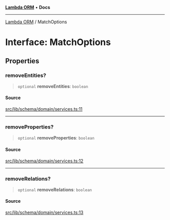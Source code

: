 [**Lambda ORM**](../README.md) • **Docs**

***

[Lambda ORM](../README.md) / MatchOptions

# Interface: MatchOptions

## Properties

### removeEntities?

> `optional` **removeEntities**: `boolean`

#### Source

[src/lib/schema/domain/services.ts:11](https://github.com/lambda-orm/lambdaorm-base/blob/aa369ded9e7763a31678c0168646a8ee1291b500/src/lib/schema/domain/services.ts#L11)

***

### removeProperties?

> `optional` **removeProperties**: `boolean`

#### Source

[src/lib/schema/domain/services.ts:12](https://github.com/lambda-orm/lambdaorm-base/blob/aa369ded9e7763a31678c0168646a8ee1291b500/src/lib/schema/domain/services.ts#L12)

***

### removeRelations?

> `optional` **removeRelations**: `boolean`

#### Source

[src/lib/schema/domain/services.ts:13](https://github.com/lambda-orm/lambdaorm-base/blob/aa369ded9e7763a31678c0168646a8ee1291b500/src/lib/schema/domain/services.ts#L13)
